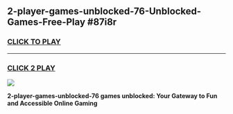 
## 2-player-games-unblocked-76-Unblocked-Games-Free-Play #87i8r
<h3>
<a href="https://us.freeplayer.one?title=2-player-games-unblocked-76&ref=9M">CLICK TO PLAY</a></h3>
<hr>

<h3>
<a href="https://us.freeplayer.one?title=2-player-games-unblocked-76&ref=9M">CLICK 2 PLAY</a>
  
</h3>

<a href="https://us.freeplayer.one?title=2-player-games-unblocked-76&ref=9M"><img src="https://clearcache.store/games.png"></a>


**2-player-games-unblocked-76 games unblocked: Your Gateway to Fun and Accessible Online Gaming**
